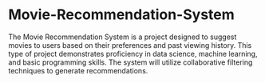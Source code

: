 # Movie-Recommendation-System
The Movie Recommendation System is a project designed to suggest movies to users based on their preferences and past viewing history. This type of project demonstrates proficiency in data science, machine learning, and basic programming skills. The system will utilize collaborative filtering techniques to generate recommendations.
